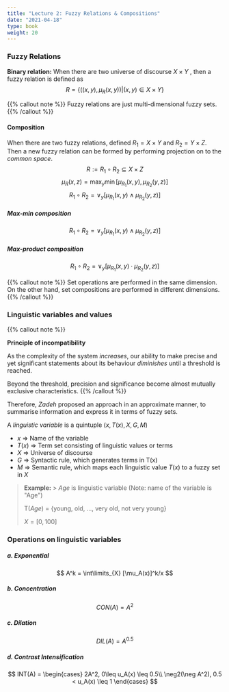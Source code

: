 ```yaml
---
title: "Lecture 2: Fuzzy Relations & Compositions"
date: "2021-04-18"
type: book
weight: 20
---
```


### Fuzzy Relations

**Binary relation:** When there are two universe of discourse $X \times Y$ , then a fuzzy relation is defined as
$$R = \{((x, y), \mu_{R}(x,y))| (x,y) \in X \times Y\}$$

{{% callout note %}}
Fuzzy relations are just multi-dimensional fuzzy sets.
{{% /callout %}}

#### Composition

When there are two fuzzy relations, defined $R_1 = X \times Y$ and $R_2 = Y \times Z$. Then a new fuzzy relation can be formed by performing projection on to the _common space_.
$$R:= R_1 \circ R_2 \subseteq X \times Z$$
$$\mu_R(x, z) = \max_y \min[\mu_{R_1}(x, y), \mu_{R_2}(y,z)]$$
$$R_1 \circ R_2 = \vee_y[\mu_{R_1}(x, y) \wedge \mu_{R_2}(y,z)]$$

##### Max-min composition

$$R_1 \circ R_2 = \vee_y[\mu_{R_1}(x, y) \wedge \mu_{R_2}(y,z)]$$

##### Max-product composition

$$R_1 \circ R_2 = \vee_y[\mu_{R_1}(x, y) \cdot \mu_{R_2}(y,z)]$$

{{% callout note %}}
Set operations are performed in the same dimension. On the other hand, set compositions are performed in different dimensions.
{{% /callout %}}

### Linguistic variables and values

{{% callout note %}}

**Principle of incompatibility**

As the complexity of the system _increases_, our ability to make precise and yet significant statements about its behaviour _diminishes_ until a threshold is reached.

Beyond the threshold, precision and significance become almost mutually exclusive characteristics.
{{% /callout %}}

Therefore, _Zadeh_ proposed an approach in an approximate manner, to summarise information and express it in terms of fuzzy sets.

A _linguistic variable_ is a quintuple $(x, T(x), X, G, M)$

- $x$ => Name of the variable
- $T(x)$ => Term set consisting of linguistic values or terms
- $X$ => Universe of discourse
- $G$ => Syntactic rule, which generates terms in T(x)
- $M$ => Semantic rule, which maps each linguistic value $T(x)$ to a fuzzy set in $X$

> **Example:** > _Age_ is linguistic variable (Note: name of the variable is "Age")
>
> T(_Age_) = {young, old, ..., very old, not very young}
>
> $X = [0, 100]$

### Operations on linguistic variables

##### a. Exponential

$$
A^k = \int\limits_{X} [\mu_A(x)]^k/x
$$

##### b. Concentration

$$
CON(A) = A^2
$$

##### c. Dilation

$$DIL(A) = A^{0.5}$$

##### d. Contrast Intensification

$$
INT(A) = \begin{cases}
2A^2, 0\leq u_A(x) \leq 0.5\\
\neg2(\neg A^2), 0.5 < u_A(x) \leq 1
\end{cases}
$$
